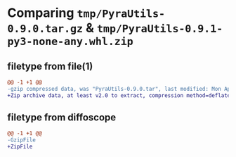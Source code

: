 # Comparing `tmp/PyraUtils-0.9.0.tar.gz` & `tmp/PyraUtils-0.9.1-py3-none-any.whl.zip`

## filetype from file(1)

```diff
@@ -1 +1 @@
-gzip compressed data, was "PyraUtils-0.9.0.tar", last modified: Mon Apr 10 08:09:34 2023, max compression
+Zip archive data, at least v2.0 to extract, compression method=deflate
```

## filetype from diffoscope

```diff
@@ -1 +1 @@
-GzipFile
+ZipFile
```

